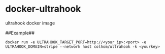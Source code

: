 # docker-ultrahook
ultrahook docker image

##Example##

    docker run -e ULTRAHOOK_TARGET_PORT=http://<your_ip>:<port> -e ULTRAHOOK_DOMAIN=stripe --network host colhom/ultrahook -k <yourkey>

